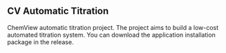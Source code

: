 ## CV Automatic Titration
ChemView automatic titration project. The project aims to build a low-cost automated titration system. You can download the application installation package in the release.
